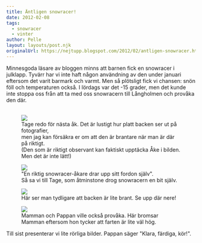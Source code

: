 ```yaml
---
title: Äntligen snowracer!
date: 2012-02-08
tags: 
  - snowracer
  - vinter	
author: Pelle
layout: layouts/post.njk
originalUrl: https://nejtupp.blogspot.com/2012/02/antligen-snowracer.html
---
```


Minnesgoda läsare av bloggen minns att barnen fick en snowracer i julklapp. Tyvärr har vi inte haft någon användning av den under januari eftersom det varit barmark och varmt. Men så plötsligt fick vi chansen: snön föll och temperaturen också. I lördags var det -15 grader, men det kunde inte stoppa oss från att ta med oss snowracern till Långholmen och provåka den där.<br><br>

<figure>
	<img src="../../../../img/Snowracer+pa%CC%8A+La%CC%8Angholmen-_MG_0897.jpg">
	<figcaption>Tage redo för nästa åk. Det är lustigt hur platt backen ser ut på fotografier, <br>men jag kan försäkra er om att den är brantare när man är där på riktigt.<br>(Den som är riktigt observant kan faktiskt upptäcka Åke i bilden. Men det är inte lätt!)</figcaption>
</figure>

<figure>
	<img src="../../../../img/Snowracer+pa%CC%8A+La%CC%8Angholmen-_MG_0893.jpg">
	<figcaption>"En riktig snowracer-åkare drar upp sitt fordon själv". <br>Så sa vi till Tage, som åtminstone drog snowracern en bit själv.</figcaption>
</figure>

<figure>
	<img src="../../../../img/Snowracer+pa%CC%8A+La%CC%8Angholmen-_MG_0888.jpg">
	<figcaption>Här ser man tydligare att backen är lite brant. Se upp där nere!</figcaption>
</figure>

<figure>
	<img src="../../../../img/Snowracer+pa%CC%8A+La%CC%8Angholmen-_MG_0883.jpg">
	<figcaption>Mamman och Pappan ville också provåka. Här bromsar Mamman eftersom hon tycker att farten är lite väl hög.</figcaption>
</figure>Till sist presenterar vi lite rörliga bilder. Pappan säger "Klara, färdiga, kör!".<br><br><object class="BLOG_video_class" contentid="f90002a4fae07f43" height="266" id="BLOG_video-f90002a4fae07f43" width="320"></object><br><div>
